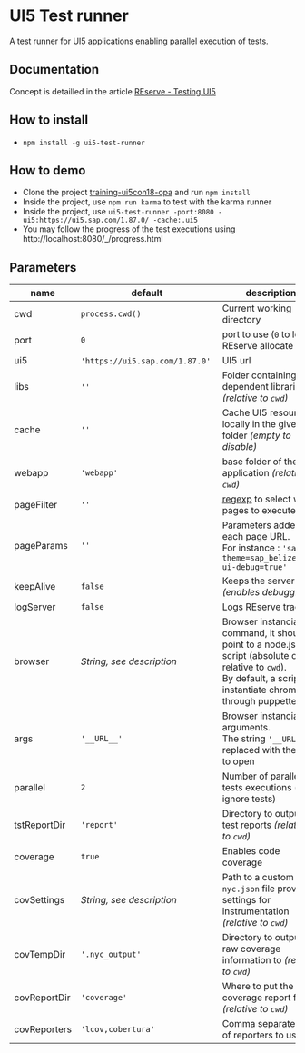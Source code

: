 # UI5 Test runner

A test runner for UI5 applications enabling parallel execution of tests.

## Documentation

Concept is detailled in the  article [REserve - Testing UI5](https://arnaud-buchholz.medium.com/reserve-testing-ui5-85187d5eb7f1)

## How to install

* `npm install -g ui5-test-runner`

## How to demo

* Clone the project [training-ui5con18-opa](https://github.com/ArnaudBuchholz/training-ui5con18-opa) and run `npm install`
* Inside the project, use `npm run karma` to test with the karma runner
* Inside the project, use `ui5-test-runner -port:8080 -ui5:https://ui5.sap.com/1.87.0/ -cache:.ui5`
* You may follow the progress of the test executions using http://localhost:8080/_/progress.html

## Parameters

| name | default | description |
|---|---|---|
| cwd | `process.cwd()` | Current working directory |
| port | `0` | port to use (`0` to let REserve allocate one) |
| ui5 | `'https://ui5.sap.com/1.87.0'` | UI5 url |
| libs | `''` | Folder containing dependent libraries *(relative to `cwd`)* |
| cache | `''` | Cache UI5 resources locally in the given folder *(empty to disable)* |
| webapp | `'webapp'` | base folder of the web application *(relative to `cwd`)* |
| pageFilter | `''` | [regexp](https://developer.mozilla.org/en-US/docs/Web/JavaScript/Reference/Global_Objects/RegExp) to select which pages to execute |
| pageParams | `''` | Parameters added to each page URL.<br/>For instance : `'sap-ui-theme=sap_belize&sap-ui-debug=true'` |
| keepAlive | `false` | Keeps the server alive *(enables debugging)* |
| logServer | `false` | Logs REserve traces |
| browser | *String, see description* | Browser instanciation command, it should point to a node.js script (absolute or relative to `cwd`).<br/>By default, a script will instantiate chromium through puppetteer |
| args | `'__URL__'` | Browser instanciation arguments.<br/>The string `'__URL__'` is replaced with the URL to open |
| parallel | `2` | Number of parallel tests executions (`0` to ignore tests) |
| tstReportDir | `'report'` | Directory to output test reports *(relative to `cwd`)* |
| coverage | `true` | Enables code coverage |
| covSettings | *String, see description* | Path to a custom `nyc.json` file providing settings for instrumentation *(relative to `cwd`)* |
| covTempDir | `'.nyc_output'` | Directory to output raw coverage information to *(relative to `cwd`)* |
| covReportDir | `'coverage'` | Where to put the coverage report files *(relative to `cwd`)* |
| covReporters | `'lcov,cobertura'` | Comma separated list of reporters to use |
